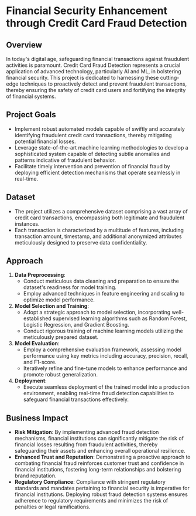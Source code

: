 # Financial Security Enhancement through Credit Card Fraud Detection

## Overview
In today's digital age, safeguarding financial transactions against fraudulent activities is paramount. Credit Card Fraud Detection represents a crucial application of advanced technology, particularly AI and ML, in bolstering financial security. This project is dedicated to harnessing these cutting-edge techniques to proactively detect and prevent fraudulent transactions, thereby ensuring the safety of credit card users and fortifying the integrity of financial systems.

## Project Goals
- Implement robust automated models capable of swiftly and accurately identifying fraudulent credit card transactions, thereby mitigating potential financial losses.
- Leverage state-of-the-art machine learning methodologies to develop a sophisticated system capable of detecting subtle anomalies and patterns indicative of fraudulent behavior.
- Facilitate timely intervention and prevention of financial fraud by deploying efficient detection mechanisms that operate seamlessly in real-time.

## Dataset
- The project utilizes a comprehensive dataset comprising a vast array of credit card transactions, encompassing both legitimate and fraudulent instances.
- Each transaction is characterized by a multitude of features, including transaction amount, timestamp, and additional anonymized attributes meticulously designed to preserve data confidentiality.

## Approach
1. **Data Preprocessing**:
   - Conduct meticulous data cleaning and preparation to ensure the dataset's readiness for model training.
   - Employ advanced techniques in feature engineering and scaling to optimize model performance.
2. **Model Selection and Training**:
   - Adopt a strategic approach to model selection, incorporating well-established supervised learning algorithms such as Random Forest, Logistic Regression, and Gradient Boosting.
   - Conduct rigorous training of machine learning models utilizing the meticulously prepared dataset.
3. **Model Evaluation**:
   - Employ a comprehensive evaluation framework, assessing model performance using key metrics including accuracy, precision, recall, and F1-score.
   - Iteratively refine and fine-tune models to enhance performance and promote robust generalization.
4. **Deployment**:
   - Execute seamless deployment of the trained model into a production environment, enabling real-time fraud detection capabilities to safeguard financial transactions effectively.

## Business Impact
- **Risk Mitigation**: By implementing advanced fraud detection mechanisms, financial institutions can significantly mitigate the risk of financial losses resulting from fraudulent activities, thereby safeguarding their assets and enhancing overall operational resilience.
- **Enhanced Trust and Reputation**: Demonstrating a proactive approach to combating financial fraud reinforces customer trust and confidence in financial institutions, fostering long-term relationships and bolstering brand reputation.
- **Regulatory Compliance**: Compliance with stringent regulatory standards and mandates pertaining to financial security is imperative for financial institutions. Deploying robust fraud detection systems ensures adherence to regulatory requirements and minimizes the risk of penalties or legal ramifications.

